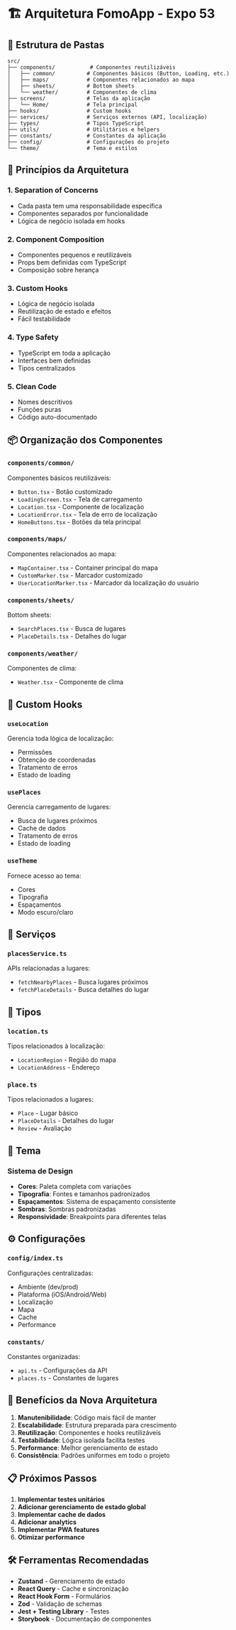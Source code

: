 # 🏗️ Arquitetura FomoApp - Expo 53

## 📁 Estrutura de Pastas

```
src/
├── components/           # Componentes reutilizáveis
│   ├── common/          # Componentes básicos (Button, Loading, etc.)
│   ├── maps/            # Componentes relacionados ao mapa
│   ├── sheets/          # Bottom sheets
│   └── weather/         # Componentes de clima
├── screens/             # Telas da aplicação
│   └── Home/            # Tela principal
├── hooks/               # Custom hooks
├── services/            # Serviços externos (API, localização)
├── types/               # Tipos TypeScript
├── utils/               # Utilitários e helpers
├── constants/           # Constantes da aplicação
├── config/              # Configurações do projeto
└── theme/               # Tema e estilos
```

## 🎯 Princípios da Arquitetura

### 1. **Separation of Concerns**
- Cada pasta tem uma responsabilidade específica
- Componentes separados por funcionalidade
- Lógica de negócio isolada em hooks

### 2. **Component Composition**
- Componentes pequenos e reutilizáveis
- Props bem definidas com TypeScript
- Composição sobre herança

### 3. **Custom Hooks**
- Lógica de negócio isolada
- Reutilização de estado e efeitos
- Fácil testabilidade

### 4. **Type Safety**
- TypeScript em toda a aplicação
- Interfaces bem definidas
- Tipos centralizados

### 5. **Clean Code**
- Nomes descritivos
- Funções puras
- Código auto-documentado

## 📦 Organização dos Componentes

### `components/common/`
Componentes básicos reutilizáveis:
- `Button.tsx` - Botão customizado
- `LoadingScreen.tsx` - Tela de carregamento
- `Location.tsx` - Componente de localização
- `LocationError.tsx` - Tela de erro de localização
- `HomeButtons.tsx` - Botões da tela principal

### `components/maps/`
Componentes relacionados ao mapa:
- `MapContainer.tsx` - Container principal do mapa
- `CustomMarker.tsx` - Marcador customizado
- `UserLocationMarker.tsx` - Marcador da localização do usuário

### `components/sheets/`
Bottom sheets:
- `SearchPlaces.tsx` - Busca de lugares
- `PlaceDetails.tsx` - Detalhes do lugar

### `components/weather/`
Componentes de clima:
- `Weather.tsx` - Componente de clima

## 🎣 Custom Hooks

### `useLocation`
Gerencia toda lógica de localização:
- Permissões
- Obtenção de coordenadas
- Tratamento de erros
- Estado de loading

### `usePlaces`
Gerencia carregamento de lugares:
- Busca de lugares próximos
- Cache de dados
- Tratamento de erros
- Estado de loading

### `useTheme`
Fornece acesso ao tema:
- Cores
- Tipografia
- Espaçamentos
- Modo escuro/claro

## 🔧 Serviços

### `placesService.ts`
APIs relacionadas a lugares:
- `fetchNearbyPlaces` - Busca lugares próximos
- `fetchPlaceDetails` - Busca detalhes do lugar

## 📝 Tipos

### `location.ts`
Tipos relacionados à localização:
- `LocationRegion` - Região do mapa
- `LocationAddress` - Endereço

### `place.ts`
Tipos relacionados a lugares:
- `Place` - Lugar básico
- `PlaceDetails` - Detalhes do lugar
- `Review` - Avaliação

## 🎨 Tema

### Sistema de Design
- **Cores**: Paleta completa com variações
- **Tipografia**: Fontes e tamanhos padronizados
- **Espaçamentos**: Sistema de espaçamento consistente
- **Sombras**: Sombras padronizadas
- **Responsividade**: Breakpoints para diferentes telas

## ⚙️ Configurações

### `config/index.ts`
Configurações centralizadas:
- Ambiente (dev/prod)
- Plataforma (iOS/Android/Web)
- Localização
- Mapa
- Cache
- Performance

### `constants/`
Constantes organizadas:
- `api.ts` - Configurações da API
- `places.ts` - Constantes de lugares

## 🚀 Benefícios da Nova Arquitetura

1. **Manutenibilidade**: Código mais fácil de manter
2. **Escalabilidade**: Estrutura preparada para crescimento
3. **Reutilização**: Componentes e hooks reutilizáveis
4. **Testabilidade**: Lógica isolada facilita testes
5. **Performance**: Melhor gerenciamento de estado
6. **Consistência**: Padrões uniformes em todo o projeto

## 📋 Próximos Passos

1. **Implementar testes unitários**
2. **Adicionar gerenciamento de estado global**
3. **Implementar cache de dados**
4. **Adicionar analytics**
5. **Implementar PWA features**
6. **Otimizar performance**

## 🛠️ Ferramentas Recomendadas

- **Zustand** - Gerenciamento de estado
- **React Query** - Cache e sincronização
- **React Hook Form** - Formulários
- **Zod** - Validação de schemas
- **Jest + Testing Library** - Testes
- **Storybook** - Documentação de componentes 